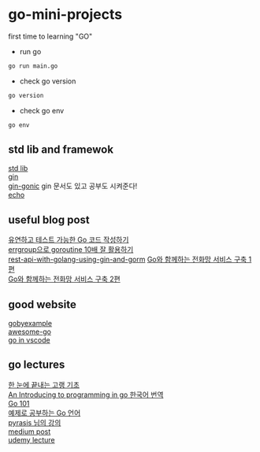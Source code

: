 # go-mini-projects

first time to learning "GO" 

- run go  
```bash
go run main.go
```
- check go version
```bash
go version
```
- check go env
```bash
go env
```

## std lib and framewok

[std lib](https://golang.org/pkg/)  
[gin](https://github.com/gin-gonic/gin)  
[gin-gonic](https://gin-gonic.com/) gin 문서도 있고 공부도 시켜준다!  
[echo](https://github.com/labstack/echo)  

## useful blog post  

[유연하고 테스트 가능한 Go 코드 작성하기](https://medium.com/daangn/how-to-write-a-testable-golang-code-4c0e67612bb8)  
[errgroup으로 goroutine 10배 잘 활용하기](https://devjin-blog.com/golang-errgroup-goroutine/)  
[rest-api-with-golang-using-gin-and-gorm](https://blog.logrocket.com/how-to-build-a-rest-api-with-golang-using-gin-and-gorm/)
[Go와 함께하는 전화망 서비스 구축 1편](https://d2.naver.com/helloworld/5827706)  
[Go와 함께하는 전화망 서비스 구축 2편](https://d2.naver.com/helloworld/0814313)  
## good website  

[gobyexample](https://gobyexample.com/)  
[awesome-go](https://awesome-go.com/#web-frameworks)  
[go in vscode](https://code.visualstudio.com/docs/languages/go)  

## go lectures

[한 눈에 끝내는 고랭 기초](https://edu.goorm.io/lecture/2010/%25ED%2595%259C-%25EB%2588%2588%25EC%2597%2590-%25EB%2581%259D%25EB%2582%25B4%25EB%258A%2594-%25EA%25B3%25A0%25EB%259E%25AD-%25EA%25B8%25B0%25EC%25B4%2588)  
[An Introducing to programming in go 한국어 번역](http://codingnuri.com/golang-book/)  
[Go 101](https://go101.org/article/101.html)  
[예제로 공부하는 Go 언어](https://joinc.co.kr/w/GoLang/example/)  
[pyrasis 님의 강의](http://pyrasis.com/private/2015/06/01/publish-go-for-the-really-impatient-book)  
[medium post](medium.com/qvault/learn-go-fast-best-courses-and-resources-3a42e70476c3)  
[udemy lecture](www.udemy.com/course/go-programming-language/)  